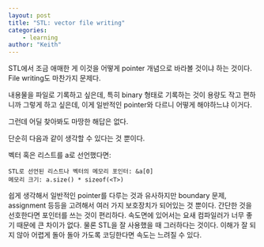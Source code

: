 ```yaml
---
layout: post
title: "STL: vector file writing"
categories:
    - learning
author: "Keith"
---
```


STL에서 조금 애매한 게 이것을 어떻게 pointer 개념으로 바라볼 것이냐 하는 것이다. File writing도 마찬가지 문제다.

내용물을 파일로 기록하고 싶은데, 특히 binary 형태로 기록하는 것이 용량도 작고 편하니까 그렇게 하고 싶은데, 이게 일반적인 pointer와 다르니 어떻게 해야하느냐 이거다.

그런데 어딜 찾아봐도 마땅한 해답은 없다. 

단순히 다음과 같이 생각할 수 있다는 것 뿐이다.

벡터 혹은 리스트를 a로 선언했다면:
```
STL로 선언된 리스트나 벡터의 메모리 포인터: &a[0]
메모리 크기: a.size() * sizeof(<T>)
```

쉽게 생각해서 일반적인 pointer를 다루는 것과 유사하지만 boundary 문제, assignment 등등을 고려해서 여러 가지 보호장치가 되어있는 것 뿐이다. 간단한 것을 선호한다면 포인터를 쓰는 것이 편리하다. 속도면에 있어서는 요새 컴파일러가 너무 좋기 때문에 큰 차이가 없다. 물론 STL을 잘 사용했을 때 그러하다는 것이다. 이해가 잘 되지 않아 어렵게 돌아 돌아 가도록 코딩한다면 속도는 느려질 수 있다.



